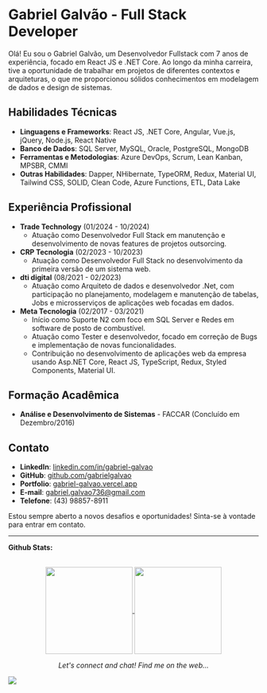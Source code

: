 # Gabriel Galvão - Full Stack Developer

Olá! Eu sou o Gabriel Galvão, um Desenvolvedor Fullstack com 7 anos de experiência, focado em React JS e .NET Core. Ao longo da minha carreira, tive a oportunidade de trabalhar em projetos de diferentes contextos e arquiteturas, o que me proporcionou sólidos conhecimentos em modelagem de dados e design de sistemas.

## Habilidades Técnicas
- **Linguagens e Frameworks**: React JS, .NET Core, Angular, Vue.js, jQuery, Node.js, React Native
- **Banco de Dados**: SQL Server, MySQL, Oracle, PostgreSQL, MongoDB
- **Ferramentas e Metodologias**: Azure DevOps, Scrum, Lean Kanban, MPSBR, CMMI
- **Outras Habilidades**: Dapper, NHibernate, TypeORM, Redux, Material UI, Tailwind CSS, SOLID, Clean Code, Azure Functions, ETL, Data Lake

## Experiência Profissional
- **Trade Technology** (01/2024 - 10/2024)
  - Atuação como Desenvolvedor Full Stack em manutenção e desenvolvimento de novas features de projetos outsorcing.
- **CRP Tecnologia** (02/2023 - 10/2023)
  - Atuação como Desenvolvedor Full Stack no desenvolvimento da primeira versão de um sistema web.
- **dti digital** (08/2021 - 02/2023)
  - Atuação como Arquiteto de dados e desenvolvedor .Net, com participação no planejamento, modelagem e manutenção de tabelas, Jobs e microsserviços de aplicações web focadas em dados.
- **Meta Tecnologia** (02/2017 - 03/2021)
  - Início como Suporte N2 com foco em SQL Server e Redes em software de posto de combustível.
  - Atuação como Tester e desenvolvedor, focado em correção de Bugs e implementação de novas funcionalidades.
  - Contribuição no desenvolvimento de aplicações web da empresa usando Asp.NET Core, React JS, TypeScript, Redux, Styled Components, Material UI.

## Formação Acadêmica
- **Análise e Desenvolvimento de Sistemas** - FACCAR (Concluído em Dezembro/2016)

## Contato
- **LinkedIn**: [linkedin.com/in/gabriel-galvao](https://www.linkedin.com/in/gabriel-galvao/)
- **GitHub**: [github.com/gabrielgalvao](https://github.com/gabrielgalvao)
- **Portfolio**: [gabriel-galvao.vercel.app](https://gabriel-galvao.vercel.app)
- **E-mail**: gabriel.galvao736@gmail.com
- **Telefone**: (43) 98857-8911

Estou sempre aberto a novos desafios e oportunidades! Sinta-se à vontade para entrar em contato.

---

**Github Stats:**
<br/>
<br/>
<p align=center>
  <a href="https://github.com/TheGabrielGalvao/github-readme-stats" title="Go to Source">
    <img height=175 align="center" src="https://github-readme-stats.vercel.app/api?username=thegabrielgalvao&show_icons=true&theme=dracula">
  </a>
  <a href="https://github.com/TheGabrielGalvao/github-readme-stats">
    <img height=175 align="center" src="https://github-readme-stats.vercel.app/api/top-langs/?username=thegabrielgalvao&layout=compact&theme=dracula" />
  </a>
</p>
  <p align="center">
  <i>Let's connect and chat! Find me on the web...</i>
 
[<img src="https://img.shields.io/badge/linkedin-%230077B5.svg?&style=for-the-badge&logo=linkedin&logoColor=white" />](https://www.linkedin.com/in/gabriel-galvão/)
